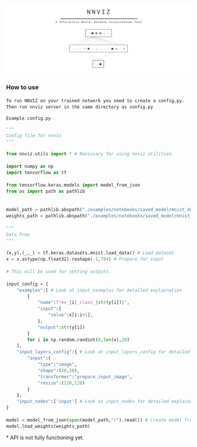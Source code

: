![](doc/banner.png)


### How to use

`To run NNVIZ on your trained network you need to create a config.py. Then run nnviz server in the same directory as config.py`

`Example config.py`

```python
"""
Config file for nnviz
"""

from nnviz.utils import * # Necessary for using nnviz utilities.

import numpy as np 
import tensorflow as tf 

from tensorflow.keras.models import model_from_json
from os import path as pathlib


model_path = pathlib.abspath("./examples/notebooks/saved_model/mnist_dense_diff.json")
weights_path = pathlib.abspath("./examples/notebooks/saved_model/mnist_dense_diff")

"""
Data Prep
"""

(x,y),(_,_) = tf.keras.datasets.mnist.load_data() # Load dataset
x = x.astype(np.float32).reshape(-1,784) # Prepare for input

# This will be used for setting outputs.

input_config = {
    "examples":[ # Look at input_examples for detailed explaination
        {
            "name":f"ex_{i}_class_{str(y[i])}",
            "input":{ 
                "value":x[i:i+1],
            },
            "output":str(y[i])
        }
        for i in np.random.randint(0,len(x),20)
    ],
    "input_layers_config":{ # Look at input_layers_config for detailed explaination
        "input":{
            "type":"image",
            "shape":(28,28),
            "transformer":"prepare_input_image",
            "resize":(128,128)
        }
    },
    "input_nodes":['input'] # Look at input_nodes for detailed explaination
}

model = model_from_json(open(model_path,"r").read()) # Create model from 
model.load_weights(weights_path)

```

\* API is not fully functioning yet.

